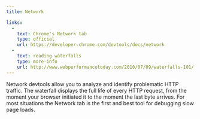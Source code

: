 ```yaml
---
title: Network

links:
  -
    text: Chrome's Network tab
    type: official
    url: https://developer.chrome.com/devtools/docs/network
  -
    text: reading waterfalls
    type: more-info
    url: http://www.webperformancetoday.com/2010/07/09/waterfalls-101/
---
```


Network devtools allow you to analyze and identify problematic HTTP traffic. The waterfall displays the full life of every HTTP request, from the moment your browser initiated it to the moment the last byte arrives. For most situations the Network tab is the first and best tool for debugging slow page loads.
